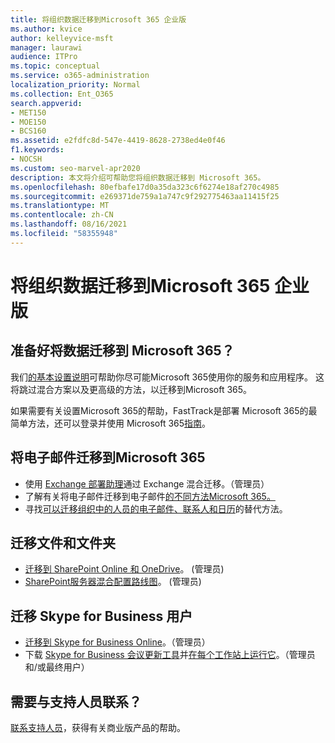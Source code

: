 ```yaml
---
title: 将组织数据迁移到Microsoft 365 企业版
ms.author: kvice
author: kelleyvice-msft
manager: laurawi
audience: ITPro
ms.topic: conceptual
ms.service: o365-administration
localization_priority: Normal
ms.collection: Ent_O365
search.appverid:
- MET150
- MOE150
- BCS160
ms.assetid: e2fdfc8d-547e-4419-8628-2738ed4e0f46
f1.keywords:
- NOCSH
ms.custom: seo-marvel-apr2020
description: 本文将介绍可帮助您将组织数据迁移到 Microsoft 365。
ms.openlocfilehash: 80efbafe17d0a35da323c6f6274e18af270c4985
ms.sourcegitcommit: e269371de759a1a747c9f292775463aa11415f25
ms.translationtype: MT
ms.contentlocale: zh-CN
ms.lasthandoff: 08/16/2021
ms.locfileid: "58355948"
---
```

# <a name="migrate-your-organization-data-to-microsoft-365-enterprise"></a>将组织数据迁移到Microsoft 365 企业版

## <a name="ready-to-migrate-your-data-to-microsoft-365"></a>准备好将数据迁移到 Microsoft 365？

我们[的基本设置说明](https://support.office.com/article/Set-up-Office-365-for-business-6a3a29a0-e616-4713-99d1-15eda62d04fa)可帮助你尽可能Microsoft 365使用你的服务和应用程序。 这将跳过混合方案以及更高级的方法，以迁移到Microsoft 365。 
  
如果需要有关设置Microsoft 365的帮助，FastTrack是部署 Microsoft 365[](https://fasttrack.microsoft.com/office)的最简单方法，还可以登录并使用 Microsoft 365[指南](setup-guides-for-microsoft-365.md)。

## <a name="migrate-email-to-microsoft-365"></a>将电子邮件迁移到Microsoft 365
- 使用 [Exchange 部署助理](https://technet.microsoft.com/exdeploy2013)通过 Exchange 混合迁移。（管理员）
- 了解有关将电子邮件迁移到电子邮件[的不同方法Microsoft 365。](https://support.office.com/article/Ways-to-migrate-multiple-email-accounts-to-Office-365-0a4913fe-60fb-498f-9155-a86516418842)
- 寻找[可以迁移组织中的人员的电子邮件、联系人和日历](https://support.office.com/article/Migrate-email-and-contacts-to-Office-365-for-business-a3e3bddb-582e-4133-8670-e61b9f58627e)的替代方法。

## <a name="migrate-files-and-folders"></a>迁移文件和文件夹
- [迁移到 SharePoint Online 和 OneDrive](/sharepointmigration/migrate-to-sharepoint-online)。  (管理员) 
- [SharePoint服务器混合配置路线图](/SharePoint/hybrid/configuration-roadmaps)。  (管理员) 

## <a name="migrate-skype-for-business-users"></a>迁移 Skype for Business 用户
- [迁移到 Skype for Business Online](/SkypeForBusiness/hybrid/move-users-between-on-premises-and-cloud?bc=%2fSkypeForBusiness%2fbreadcrumb%2ftoc.json&toc=%2fSkypeForBusiness%2ftoc.json)。（管理员）
- 下载 [Skype for Business 会议更新工具](https://www.microsoft.com/download/details.aspx?id=51659)并[在每个工作站上运行它](https://support.office.com/article/Meeting-Update-Tool-for-Skype-for-Business-and-Lync-2b525fe6-ed0f-4331-b533-c31546fcf4d4)。（管理员和/或最终用户）
  
## <a name="need-to-talk-to-support"></a>需要与支持人员联系？
[联系支持人员](https://support.office.com/article/32a17ca7-6fa0-4870-8a8d-e25ba4ccfd4b)，获得有关商业版产品的帮助。
